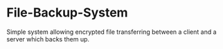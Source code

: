 # File-Backup-System
Simple system allowing encrypted file transferring between a client and a server which backs them up.
